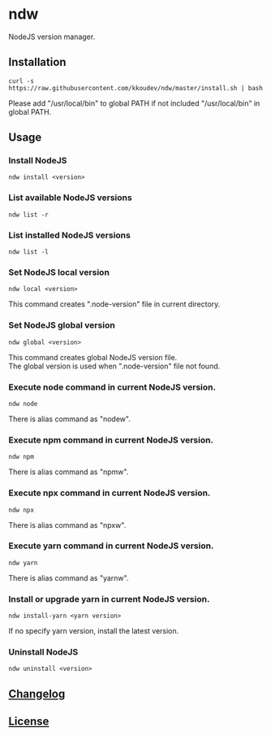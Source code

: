 # ndw

NodeJS version manager.

## Installation

```
curl -s https://raw.githubusercontent.com/kkoudev/ndw/master/install.sh | bash
```

Please add "/usr/local/bin" to global PATH if not included "/usr/local/bin" in global PATH.

## Usage

### Install NodeJS

```
ndw install <version>
```

### List available NodeJS versions

```
ndw list -r
```

### List installed NodeJS versions

```
ndw list -l
```

### Set NodeJS local version

```
ndw local <version>
```

This command creates ".node-version" file in current directory.

### Set NodeJS global version

```
ndw global <version>
```

This command creates global NodeJS version file.  
The global version is used when ".node-version" file not found.

### Execute node command in current NodeJS version.

```
ndw node
```

There is alias command as "nodew".

### Execute npm command in current NodeJS version.

```
ndw npm
```

There is alias command as "npmw".

### Execute npx command in current NodeJS version.

```
ndw npx
```

There is alias command as "npxw".

### Execute yarn command in current NodeJS version.

```
ndw yarn
```

There is alias command as "yarnw".

### Install or upgrade yarn in current NodeJS version.

```
ndw install-yarn <yarn version>
```

If no specify yarn version, install the latest version.

### Uninstall NodeJS

```
ndw uninstall <version>
```

## [Changelog](CHANGELOG.md)

## [License](LICENSE)
